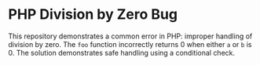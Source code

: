 # PHP Division by Zero Bug
This repository demonstrates a common error in PHP: improper handling of division by zero. The `foo` function incorrectly returns 0 when either `a` or `b` is 0.  The solution demonstrates safe handling using a conditional check. 
